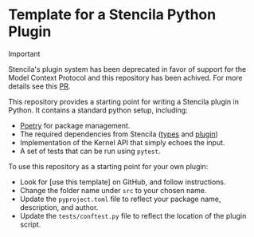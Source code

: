 # Template for a Stencila Python Plugin

> [!IMPORTANT]
> Stencila's plugin system has been deprecated in favor of support for the Model Context Protocol
> and this repository has been achived.
> For more details see this [PR](https://github.com/stencila/stencila/pull/2646).

This repository provides a starting point for writing a Stencila plugin in Python.
It contains a standard python setup, including:

- [Poetry](https://python-poetry.org) for package management.
- The required dependencies from Stencila ([types](https://pypi.org/project/stencila_types/) and [plugin](https://pypi.org/project/stencila_plugin/))
- Implementation of the Kernel API that simply echoes the input.
- A set of tests that can be run using `pytest`.

To use this repository as a starting point for your own plugin:

- Look for [use this template] on GitHub, and follow instructions.
- Change the folder name under `src` to your chosen name.
- Update the `pyproject.toml` file to reflect your package name, description, and author.
- Update the `tests/conftest.py` file to reflect the location of the plugin script.
